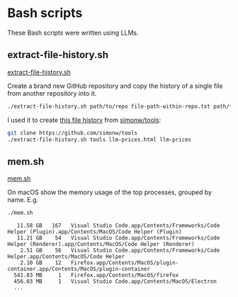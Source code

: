 # Bash scripts

These Bash scripts were written using LLMs.

## extract-file-history.sh

[extract-file-history.sh](https://raw.githubusercontent.com/simonw/tools/refs/heads/main/bash/extract-file-history.sh)

Create a brand new GitHub repository and copy the history of a single file from another repository into it.

```bash
./extract-file-history.sh path/to/repo file-path-within-repo.txt path/to/new-repo
```

I used it to create [this file history](https://github.com/simonw/llm-prices/commits/9a64678aa4635131dbb916ec99a735ee54050db1/) from [simonw/tools](https://github.com/simonw/tools):

```bash
git clone https://github.com/simonw/tools
./extract-file-history.sh tools llm-prices.html llm-prices
```

## mem.sh

[mem.sh](https://raw.githubusercontent.com/simonw/tools/refs/heads/main/bash/mem.sh)

On macOS show the memory usage of the top processes, grouped by name. E.g.

```bash
./mem.sh
```
```
   11.58 GB	  167	Visual Studio Code.app/Contents/Frameworks/Code Helper (Plugin).app/Contents/MacOS/Code Helper (Plugin)
   11.21 GB	   54	Visual Studio Code.app/Contents/Frameworks/Code Helper (Renderer).app/Contents/MacOS/Code Helper (Renderer)
    2.51 GB	   56	Visual Studio Code.app/Contents/Frameworks/Code Helper.app/Contents/MacOS/Code Helper
    2.10 GB	   12	Firefox.app/Contents/MacOS/plugin-container.app/Contents/MacOS/plugin-container
  541.83 MB	    1	Firefox.app/Contents/MacOS/firefox
  456.03 MB	    1	Visual Studio Code.app/Contents/MacOS/Electron
  ...
```
